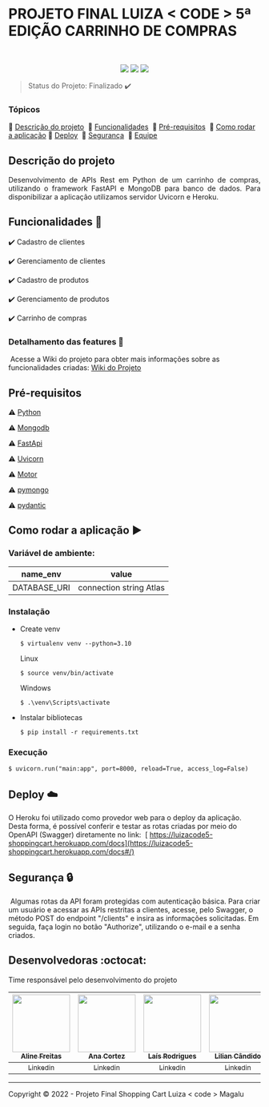 <h1>PROJETO FINAL LUIZA < CODE > 5ª EDIÇÃO CARRINHO DE COMPRAS </h1> 
​
<p align="center">
  <img src="https://img.shields.io/badge/python-3670A0?style=for-the-badge&logo=python&logoColor=ffdd54"/>
  <img src="https://img.shields.io/badge/FastAPI-005571?style=for-the-badge&logo=fastapi"/>
  <img src="https://img.shields.io/badge/MongoDB-%234ea94b.svg?style=for-the-badge&logo=mongodb&logoColor=white"/>


> Status do Projeto: Finalizado :heavy_check_mark:

### Tópicos 

:small_blue_diamond: [Descrição do projeto](#descrição-do-projeto) 
​
:small_blue_diamond: [Funcionalidades](#funcionalidades-snake) 
​
:small_blue_diamond: [Pré-requisitos](#pré-requisitos) 
​
:small_blue_diamond: [Como rodar a aplicação](#como-rodar-a-aplicação-arrow_forward) 
​
:small_blue_diamond: [Deploy](#deploy-cloud) 
​
:small_blue_diamond: [Segurança](#segurança-lock) 
​
:small_blue_diamond: [Equipe](#desenvolvedoras-octocat) 
 

## Descrição do projeto 

<p align="justify">
  Desenvolvimento de APIs Rest em Python de um carrinho de compras, utilizando o framework FastAPI e MongoDB para banco de dados. Para disponibilizar a aplicação utilizamos servidor Uvicorn e Heroku.
</p>

## Funcionalidades :snake:

:heavy_check_mark: Cadastro de clientes 

:heavy_check_mark: Gerenciamento de clientes

:heavy_check_mark: Cadastro de produtos

:heavy_check_mark: Gerenciamento de produtos  

:heavy_check_mark: Carrinho de compras  


### Detalhamento das features :scroll:
​
Acesse a Wiki do projeto para obter mais informações sobre as funcionalidades criadas: 
​
 [ Wiki do Projeto](https://github.com/anacarolcortez/projeto-final-luizacode-shopcart/wiki)


## Pré-requisitos

:warning: [Python](https://www.python.org/downloads/)

:warning: [Mongodb](https://www.mongodb.com/try/download/community)

:warning: [FastApi](https://fastapi.tiangolo.com/)

:warning: [Uvicorn](https://www.uvicorn.org/)

:warning: [Motor](https://motor.readthedocs.io/en/stable/)

:warning: [pymongo](https://pymongo.readthedocs.io/en/stable/)

:warning: [pydantic](https://pydantic-docs.helpmanual.io/)


## Como rodar a aplicação :arrow_forward:

### Variável de ambiente:
| name_env | value |
|------------|------------|
|DATABASE_URI|connection string Atlas|

### Instalação
* Create venv
    ```
    $ virtualenv venv --python=3.10
    ```
    Linux
    ```
    $ source venv/bin/activate
   ```
   Windows
    ```
    $ .\venv\Scripts\activate
   ```
* Instalar bibliotecas
     ```
     $ pip install -r requirements.txt
     ```
### Execução
  ```
  $ uvicorn.run("main:app", port=8000, reload=True, access_log=False)
   ```
## Deploy :cloud:

O Heroku foi utilizado como provedor web para o deploy da aplicação. Desta forma, é possível conferir e testar as rotas criadas por meio do OpenAPI (Swagger) diretamente no link:
​
[ https://luizacode5-shoppingcart.herokuapp.com/docs](https://luizacode5-shoppingcart.herokuapp.com/docs#/)


## Segurança :lock:
​
Algumas rotas da API foram protegidas com autenticação básica.
Para criar um usuário e acessar as APIs restritas a clientes, acesse, pelo Swagger, o método POST do endpoint "/clients" e insira as informações solicitadas. Em seguida, faça login no botão "Authorize", utilizando o e-mail e a senha criados.


## Desenvolvedoras :octocat:

Time responsável pelo desenvolvimento do projeto

| [<img src="https://avatars.githubusercontent.com/u/111924977?v=4" width=115><br><sub>Aline Freitas</sub>](https://github.com/aline-freitas) |  [<img src="https://avatars.githubusercontent.com/u/56210395?v=4" width=115><br><sub>Ana Cortez</sub>](https://github.com/anacarolcortez) | [<img src="https://avatars.githubusercontent.com/u/75764138?v=4" width=115><br><sub>Laís Rodrigues</sub>](https://github.com/lais-ches) |  [<img src="https://avatars.githubusercontent.com/u/97643806?v=4" width=115><br><sub>Lilian Cândido</sub>](https://github.com/aguilar-lc) |  [<img src="https://avatars.githubusercontent.com/u/111457321?v=4" width=115><br><sub>Mayara Barbosa</sub>](https://github.com/MayBarbosa) |
| :---: | :---: | :---: | :---: | :---: |
| [<sub>Linkedin</sub>](https://www.linkedin.com/in/aline-cristina-garcia-de-freitas-720161181/) | [<sub>Linkedin</sub>](https://www.linkedin.com/in/ana-c-447047192/) | [<sub>Linkedin</sub>](https://www.linkedin.com/in/la%C3%ADs-rodrigues-70a18b14a/) | [<sub>Linkedin</sub>](https://www.linkedin.com/in/liliancandido/) | [<sub>Linkedin</sub>](https://www.linkedin.com/in/mayara-pereira-barbosa-b98a0163/) |

--------------------------------------------------------------------------------------------------------------------------------------------------------------
Copyright :copyright: 2022 - Projeto Final Shopping Cart Luiza < code > Magalu
